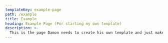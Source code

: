 ```yaml
---
templateKey: example-page
path: /example
title: Example
heading: Example Page (For starting my own template)
description: >-
  This is the page Damon needs to create his own template and just make it like a unique page template, so later we can recreate any pages based on this example page
---
```


